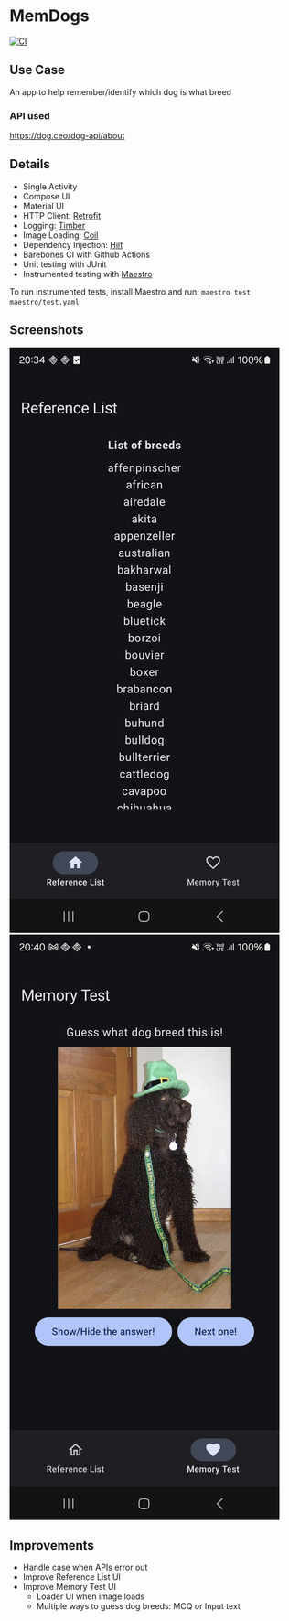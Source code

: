 # MemDogs
[![CI](https://github.com/jonathanliem94/MemDogs/actions/workflows/ci_cd.yml/badge.svg)](https://github.com/jonathanliem94/MemDogs/actions/workflows/ci_cd.yml)

## Use Case
An app to help remember/identify which dog is what breed

### API used
https://dog.ceo/dog-api/about

## Details
- Single Activity
- Compose UI
- Material UI
- HTTP Client: [Retrofit](https://github.com/square/retrofit)
- Logging: [Timber](https://github.com/JakeWharton/timber)
- Image Loading: [Coil](https://github.com/coil-kt/coil)
- Dependency Injection: [Hilt](https://dagger.dev/hilt/)
- Barebones CI with Github Actions
- Unit testing with JUnit
- Instrumented testing with [Maestro](https://www.maestro.dev/)

To run instrumented tests, install Maestro and run:
`maestro test maestro/test.yaml`

## Screenshots
![Screen One](https://raw.githubusercontent.com/jonathanliem94/MemDogs/main/screenshots/Screenshot_20250310_203418.png)
![Screen Two](https://raw.githubusercontent.com/jonathanliem94/MemDogs/main/screenshots/Screenshot_20250310_204037.png)

## Improvements
- Handle case when APIs error out
- Improve Reference List UI
- Improve Memory Test UI
  - Loader UI when image loads
  - Multiple ways to guess dog breeds: MCQ or Input text
